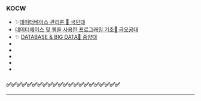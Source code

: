 ### KOCW
- ✨[데이터베이스 관리론 🔷 국민대](http://www.kocw.net/home/cview.do?cid=c107a8da0f2ee8fe)
- [데이터베이스 및 웹을 사용한 프로그래밍 기초🔷 금오공대](http://www.kocw.net/home/cview.do?cid=d149dffc5c1354e6)
- ✨ [DATABASE & BIG DATA🔷 중양대](http://www.kocw.net/home/cview.do?cid=78f1c8beaa66c986&ar=link_openapi)
- []()
- []()
- []()
- []()
- []()

### ✅✅✅✅✅✅✅✅✅✅✅✅✅✅✅✅✅✅✅✅✅✅
---